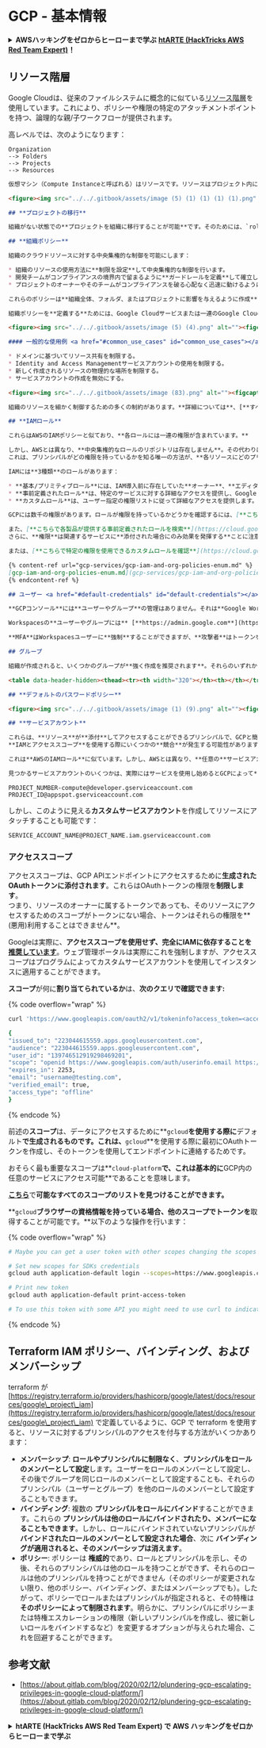 # GCP - 基本情報

<details>

<summary><strong>AWSハッキングをゼロからヒーローまで学ぶ</strong> <a href="https://training.hacktricks.xyz/courses/arte"><strong>htARTE (HackTricks AWS Red Team Expert)</strong></a><strong>！</strong></summary>

HackTricksをサポートする他の方法:

* **HackTricksにあなたの会社を広告したい**、または**HackTricksをPDFでダウンロードしたい**場合は、[**サブスクリプションプラン**](https://github.com/sponsors/carlospolop)をチェックしてください！
* [**公式PEASS & HackTricksグッズ**](https://peass.creator-spring.com)を入手する
* [**The PEASS Family**](https://opensea.io/collection/the-peass-family)を発見し、独占的な[**NFTs**](https://opensea.io/collection/the-peass-family)のコレクションをチェックする
* 💬 [**Discordグループ**](https://discord.gg/hRep4RUj7f)に**参加する**か、[**テレグラムグループ**](https://t.me/peass)に参加する、または**Twitter** 🐦 [**@carlospolopm**](https://twitter.com/carlospolopm)を**フォローする**。
* **HackTricks**の[**GitHubリポジトリ**](https://github.com/carlospolop/hacktricks)と[**HackTricks Cloud**](https://github.com/carlospolop/hacktricks-cloud)にPRを提出して、あなたのハッキングのコツを共有する。

</details>

## **リソース階層**

Google Cloudは、従来のファイルシステムに概念的に似ている[リソース階層](https://cloud.google.com/resource-manager/docs/cloud-platform-resource-hierarchy)を使用しています。これにより、ポリシーや権限の特定のアタッチメントポイントを持つ、論理的な親/子ワークフローが提供されます。

高レベルでは、次のようになります：
```
Organization
--> Folders
--> Projects
--> Resources
```
```markdown
仮想マシン（Compute Instanceと呼ばれる）はリソースです。リソースはプロジェクト内に存在し、他のCompute Instances、ストレージバケットなどと共にあります。

<figure><img src="../../.gitbook/assets/image (5) (1) (1) (1) (1).png" alt=""><figcaption></figcaption></figure>

## **プロジェクトの移行**

組織がない状態での**プロジェクトを組織に移行することが可能**です。そのためには、`roles/resourcemanager.projectCreator` と `roles/resourcemanager.projectMover` の権限が必要です。プロジェクトが他の組織内にある場合は、**まず組織から移動するためにGCPサポートに連絡する必要があります**。詳細は[**こちら**](https://medium.com/google-cloud/migrating-a-project-from-one-organization-to-another-gcp-4b37a86dd9e6)を確認してください。

## **組織ポリシー**

組織のクラウドリソースに対する中央集権的な制御を可能にします：

* 組織のリソースの使用方法に**制限を設定**して中央集権的な制御を行います。
* 開発チームがコンプライアンスの境界内で留まるように**ガードレールを定義**して確立します。
* プロジェクトのオーナーやそのチームがコンプライアンスを破る心配なく迅速に動けるように支援します。

これらのポリシーは**組織全体、フォルダ、またはプロジェクトに影響を与えるように作成**することができます。対象のリソース階層ノードの子孫は**組織ポリシーを継承します**。

組織ポリシーを**定義する**ためには、Google Cloudサービスまたは一連のGoogle Cloudサービスに対する特定の種類の制限である[**制約**](https://cloud.google.com/resource-manager/docs/organization-policy/overview#constraints)を**選択し、望ましい制限でその制約を設定します**。

<figure><img src="../../.gitbook/assets/image (5) (4).png" alt=""><figcaption></figcaption></figure>

#### 一般的な使用例 <a href="#common_use_cases" id="common_use_cases"></a>

* ドメインに基づいてリソース共有を制限する。
* Identity and Access Managementサービスアカウントの使用を制限する。
* 新しく作成されるリソースの物理的な場所を制限する。
* サービスアカウントの作成を無効にする。

<figure><img src="../../.gitbook/assets/image (83).png" alt=""><figcaption></figcaption></figure>

組織のリソースを細かく制御するための多くの制約があります。**詳細については**、[**すべての組織ポリシーサービス制約のリスト**](https://cloud.google.com/resource-manager/docs/organization-policy/org-policy-constraints)**を参照してください。**

## **IAMロール**

これらはAWSのIAMポリシーと似ており、**各ロールには一連の権限が含まれています。**

しかし、AWSとは異なり、**中央集権的なロールのリポジトリは存在しません**。その代わりに、**リソースはXアクセスロールをYプリンシパルに与え**、リソースにアクセス権がある人を見つける唯一の方法は、そのリソースに対して**`get-iam-policy`メソッドを使用することです**。\
これは、プリンシパルがどの権限を持っているかを知る唯一の方法が、**各リソースにどのプリンシパルに権限を与えているかを尋ねることであり**、ユーザーがすべてのリソースから権限を取得する権限を持っていない可能性があるため、問題になる可能性があります。

IAMには**3種類**のロールがあります：

* **基本/プリミティブロール**には、IAM導入前に存在していた**オーナー**、**エディター**、**ビューアー**のロールが含まれます。
* **事前定義されたロール**は、特定のサービスに対する詳細なアクセスを提供し、Google Cloudによって管理されます。多くの事前定義されたロールがあり、[**こちらでそれらとその権限をすべて見ることができます**](https://cloud.google.com/iam/docs/understanding-roles#predefined\_roles)。
* **カスタムロール**は、ユーザー指定の権限リストに従って詳細なアクセスを提供します。

GCPには数千の権限があります。ロールが権限を持っているかどうかを確認するには、[**こちらで権限を検索**](https://cloud.google.com/iam/docs/permissions-reference)し、それを持っているロールを確認できます。

また、[**こちらで各製品が提供する事前定義されたロールを検索**](https://cloud.google.com/iam/docs/understanding-roles#product\_specific\_documentation)することもできます。いくつかの**ロール**はユーザーには添付できず、**SAにのみ添付できることに注意してください。これは、含まれている**権限**のためです。\
さらに、**権限**は関連するサービスに**添付された場合にのみ効果を発揮する**ことに注意してください。

または、[**こちらで特定の権限を使用できるカスタムロールを確認**](https://cloud.google.com/iam/docs/custom-roles-permissions-support)**してください。**

{% content-ref url="gcp-services/gcp-iam-and-org-policies-enum.md" %}
[gcp-iam-and-org-policies-enum.md](gcp-services/gcp-iam-and-org-policies-enum.md)
{% endcontent-ref %}

## ユーザー <a href="#default-credentials" id="default-credentials"></a>

**GCPコンソール**には**ユーザーやグループ**の管理はありません。それは**Google Workspace**で行われます。ただし、Google Workspaceで異なるアイデンティティプロバイダを同期することは可能です。

Workspacesの**ユーザーやグループには** [**https://admin.google.com**](https://admin.google.com/) でアクセスできます。

**MFA**はWorkspacesユーザーに**強制**することができますが、**攻撃者**はトークンを使用してGCPに**cli経由でアクセス**することができ、これはMFAによって保護されません（ユーザーがそれを生成するためにログインするときのみMFAによって保護されます：`gcloud auth login`）。

## グループ

組織が作成されると、いくつかのグループが**強く作成を推奨されます**。それらのいずれかを管理している場合、組織全体または重要な部分が危険にさらされる可能性があります：

<table data-header-hidden><thead><tr><th width="320"></th><th></th></tr></thead><tbody><tr><td><strong>グループ</strong></td><td><strong>機能</strong></td></tr><tr><td><strong><code>grp-gcp-organization-admins</code></strong><br><em>(チェックリストに必要なグループまたは個別のアカウント)</em></td><td>組織に属する任意のリソースを管理します。この役割は慎重に割り当ててください。組織の管理者は、Google Cloudのすべてのリソースにアクセスできます。代わりに、この機能は高度に特権を持っているため、グループを作成する代わりに個別のアカウントを使用することを検討してください。</td></tr><tr><td><strong><code>grp-gcp-network-admins</code></strong><br><em>(チェックリストに必要)</em></td><td>ネットワーク、サブネット、ファイアウォールルール、Cloud Router、Cloud VPN、クラウドロードバランサーなどのネットワークデバイスの作成。</td></tr><tr><td><strong><code>grp-gcp-billing-admins</code></strong><br><em>(チェックリストに必要)</em></td><td>課金アカウントの設定とその使用状況の監視。</td></tr><tr><td><strong><code>grp-gcp-developers</code></strong><br><em>(チェックリストに必要)</em></td><td>アプリケーションの設計、コーディング、テスト。</td></tr><tr><td><strong><code>grp-gcp-security-admins</code></strong><br></td><td>アクセス管理を含む組織全体のセキュリティポリシーの確立と管理、および<a href="https://cloud.google.com/resource-manager/docs/organization-policy/org-policy-constraints">組織制約ポリシー</a>。Google Cloudのセキュリティ基盤ガイドの<a href="https://cloud.google.com/architecture/security-foundations/authentication-authorization#users_and_groups">ユーザーとグループについてのセクション</a>で、Google Cloudのセキュリティインフラストラクチャの計画についての詳細を確認してください。</td></tr><tr><td><strong><code>grp-gcp-devops</code></strong></td><td>継続的インテグレーションとデリバリー、モニタリング、システムプロビジョニングをサポートするエンドツーエンドのパイプラインの作成または管理。</td></tr><tr><td><strong><code>grp-gcp-billing-viewer</code></strong></td><td>プロジェクトの支出を監視します。典型的なメンバーは財務チームの一部です。</td></tr><tr><td><strong><code>grp-gcp-platform-viewer</code></strong></td><td>Google Cloud組織全体のリソース情報のレビュー。</td></tr><tr><td><strong><code>grp-gcp-security-reviewer</code></strong></td><td>クラウドセキュリティのレビュー。</td></tr><tr><td><strong><code>grp-gcp-network-viewer</code></strong></td><td>ネットワーク構成のレビュー。</td></tr><tr><td><strong><code>grp-gcp-audit-viewer</code></strong></td><td>監査ログの閲覧。</td></tr><tr><td><strong><code>grp-gcp-scc-admin</code></strong></td><td>Security Command Centerの管理。</td></tr><tr><td><strong><code>grp-gcp-secrets-admin</code></strong></td><td>Secret Managerでのシークレットの管理。</td></tr></tbody></table>

## **デフォルトのパスワードポリシー**

<figure><img src="../../.gitbook/assets/image (1) (9).png" alt=""><figcaption></figcaption></figure>

## **サービスアカウント**

これらは、**リソース**が**添付**してアクセスすることができるプリンシパルで、GCPと簡単にやり取りするためです。例えば、VMに**添付されたサービスアカウント**の**認証トークン**にメタデータでアクセスすることが可能です。\
**IAMとアクセススコープ**を使用する際にいくつかの**競合**が発生する可能性があります。例えば、あなたのサービスアカウントは`compute.instanceAdmin`のIAMロールを持っているかもしれませんが、侵入したインスタンスは`https://www.googleapis.com/auth/compute.readonly`のスコープ制限で不自由にされているかもしれません。これは、インスタンスに自動的に割り当てられたOAuthトークンを使用して変更を加えることを妨げます。

これは**AWSのIAMロール**に似ています。しかし、AWSとは異なり、**任意の**サービスアカウントを**任意のサービスに添付**することができます（ポリシーで許可する必要はありません）。

見つかるサービスアカウントのいくつかは、実際にはサービスを使用し始めるとGCPによって**自動的に生成されます**。
```
```
PROJECT_NUMBER-compute@developer.gserviceaccount.com
PROJECT_ID@appspot.gserviceaccount.com
```
しかし、このように見える**カスタムサービスアカウント**を作成してリソースにアタッチすることも可能です：
```
SERVICE_ACCOUNT_NAME@PROJECT_NAME.iam.gserviceaccount.com
```
### **アクセススコープ**

アクセススコープは、GCP APIエンドポイントにアクセスするために**生成されたOAuthトークンに添付されます**。これらはOAuthトークンの権限を**制限します**。\
つまり、リソースのオーナーに属するトークンであっても、そのリソースにアクセスするためのスコープがトークンにない場合、トークンはそれらの権限を**(悪用)利用することはできません**。

Googleは実際に、**アクセススコープを使用せず、完全にIAMに依存することを[推奨しています](https://cloud.google.com/compute/docs/access/service-accounts#service\_account\_permissions)**。ウェブ管理ポータルは実際にこれを強制しますが、アクセススコープはプログラムによってカスタムサービスアカウントを使用してインスタンスに適用することができます。

**スコープ**が何に**割り当てられているか**は、**次のクエリで確認できます:**

{% code overflow="wrap" %}
```bash
curl 'https://www.googleapis.com/oauth2/v1/tokeninfo?access_token=<access_token>'

{
"issued_to": "223044615559.apps.googleusercontent.com",
"audience": "223044615559.apps.googleusercontent.com",
"user_id": "139746512919298469201",
"scope": "openid https://www.googleapis.com/auth/userinfo.email https://www.googleapis.com/auth/cloud-platform https://www.googleapis.com/auth/appengine.admin https://www.googleapis.com/auth/sqlservice.login https://www.googleapis.com/auth/compute https://www.googleapis.com/auth/accounts.reauth",
"expires_in": 2253,
"email": "username@testing.com",
"verified_email": true,
"access_type": "offline"
}
```
{% endcode %}

前述の**スコープ**は、データにアクセスするために**`gcloud`**を使用する際に**デフォルト**で生成されるものです。これは、**`gcloud`**を使用する際に最初にOAuthトークンを作成し、そのトークンを使用してエンドポイントに連絡するためです。

おそらく最も重要なスコープは**`cloud-platform`**で、これは基本的に**GCP内の任意のサービスにアクセス可能**であることを意味します。

[**こちら**](https://developers.google.com/identity/protocols/googlescopes)で**可能なすべてのスコープのリストを見つけることができます。**

**`gcloud`**ブラウザーの資格情報を持っている場合、他のスコープでトークンを**取得することが可能です。**以下のような操作を行います：

{% code overflow="wrap" %}
```bash
# Maybe you can get a user token with other scopes changing the scopes array from ~/.config/gcloud/credentials.db

# Set new scopes for SDKs credentials
gcloud auth application-default login --scopes=https://www.googleapis.com/auth/userinfo.email,https://www.googleapis.com/auth/cloud-platform,https://www.googleapis.com/auth/sqlservice.login,https://www.googleapis.com/auth/appengine.admin,https://www.googleapis.com/auth/compute,https://www.googleapis.com/auth/accounts.reauth,https://www.googleapis.com/auth/admin.directory.user,https://www.googleapis.com/auth/admin.directory.group,https://www.googleapis.com/auth/admin.directory.domain

# Print new token
gcloud auth application-default print-access-token

# To use this token with some API you might need to use curl to indicate the project header with --header "X-Goog-User-Project: <project-name>"
```
{% endcode %}

## **Terraform IAM ポリシー、バインディング、およびメンバーシップ**

terraform が [https://registry.terraform.io/providers/hashicorp/google/latest/docs/resources/google\_project\_iam](https://registry.terraform.io/providers/hashicorp/google/latest/docs/resources/google\_project\_iam) で定義しているように、GCP で terraform を使用すると、リソースに対するプリンシパルのアクセスを付与する方法がいくつかあります：

* **メンバーシップ**: **ロールやプリンシパルに制限なく**、**プリンシパルをロールのメンバーとして設定**します。ユーザーをロールのメンバーとして設定し、その後でグループを同じロールのメンバーとして設定することも、それらのプリンシパル（ユーザーとグループ）を他のロールのメンバーとして設定することもできます。
* **バインディング**: 複数の **プリンシパルをロールにバインド**することができます。これらの **プリンシパルは他のロールにバインドされたり、メンバーになることもできます**。しかし、ロールにバインドされていないプリンシパルが **バインドされたロールのメンバーとして設定された場合**、次に **バインディングが適用されると、そのメンバーシップは消えます**。
* **ポリシー**: ポリシーは **権威的**であり、ロールとプリンシパルを示し、その後、それらのプリンシパルは他のロールを持つことができず、それらのロールは他のプリンシパルを持つことができません（そのポリシーが変更されない限り、他のポリシー、バインディング、またはメンバーシップでも）。したがって、ポリシーでロールまたはプリンシパルが指定されると、その特権は **そのポリシーによって制限されます**。明らかに、プリンシパルにポリシーまたは特権エスカレーションの権限（新しいプリンシパルを作成し、彼に新しいロールをバインドするなど）を変更するオプションが与えられた場合、これを回避することができます。

## 参考文献

* [https://about.gitlab.com/blog/2020/02/12/plundering-gcp-escalating-privileges-in-google-cloud-platform/](https://about.gitlab.com/blog/2020/02/12/plundering-gcp-escalating-privileges-in-google-cloud-platform/)

<details>

<summary><strong>htARTE (HackTricks AWS Red Team Expert) で AWS ハッキングをゼロからヒーローまで学ぶ</strong></summary>

HackTricks をサポートする他の方法：

* **HackTricks に広告を掲載したい**、または **HackTricks を PDF でダウンロードしたい** 場合は、[**サブスクリプションプラン**](https://github.com/sponsors/carlospolop)をチェックしてください！
* [**公式 PEASS & HackTricks グッズ**](https://peass.creator-spring.com) を入手する
* [**The PEASS Family**](https://opensea.io/collection/the-peass-family) を発見する、私たちの独占的な [**NFTs**](https://opensea.io/collection/the-peass-family) のコレクション
* 💬 [**Discord グループ**](https://discord.gg/hRep4RUj7f) または [**telegram グループ**](https://t.me/peass) に **参加する** か、**Twitter** 🐦 [**@carlospolopm**](https://twitter.com/carlospolopm) を **フォローする**。
* **HackTricks** の [**GitHub リポジトリ**](https://github.com/carlospolop/hacktricks) および [**HackTricks Cloud**](https://github.com/carlospolop/hacktricks-cloud) に PR を提出して、あなたのハッキングのコツを共有する。

</details>
